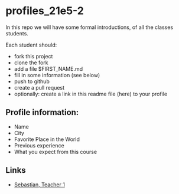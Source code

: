 # profiles_21e5-2

In this repo we will have some formal introductions,
of all the classes students.

Each student should:
  - fork this project
  - clone the fork
  - add a file $FIRST_NAME.md
  - fill in some information (see below)
  - push to github
  - create a pull request
  - optionally: create a link in this readme file (here) to your profile

## Profile information:

 - Name
 - City
 - Favorite Place in the World
 - Previous experience
 - What you expect from this course

## Links

 - [Sebastian, Teacher 1](./Sebastian.md)
